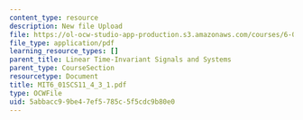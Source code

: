 ```yaml
---
content_type: resource
description: New file Upload
file: https://ol-ocw-studio-app-production.s3.amazonaws.com/courses/6-01sc-introduction-to-electrical-engineering-and-computer-science-i-spring-2011/5abbacc99be47ef5785c5f5cdc9b80e0_MIT6_01SCS11_4_3_1.pdf
file_type: application/pdf
learning_resource_types: []
parent_title: Linear Time-Invariant Signals and Systems
parent_type: CourseSection
resourcetype: Document
title: MIT6_01SCS11_4_3_1.pdf
type: OCWFile
uid: 5abbacc9-9be4-7ef5-785c-5f5cdc9b80e0
---
```

